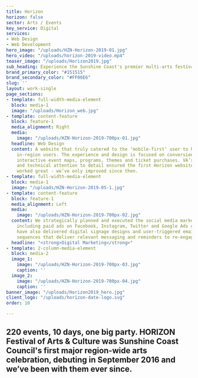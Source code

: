 ```yaml
---
title: Horizon
horizon: false
sector: Arts / Events
key_service: Digital
services:
- Web Design
- Web Development
hero_image: "/uploads/HZN-Horizon-2019-01.jpg"
hero_video: "/uploads/horizon-2019-video.mp4"
teaser_image: "/uploads/Horizon2019.jpg"
sub_heading: Experience the Sunshine Coast's premier multi-arts festival.
brand_primary_color: "#151515"
brand_secondary_color: "#FF00E6"
slug: ''
layout: work-single
page_sections:
- template: full-width-media-element
  block: media-1
  image: "/uploads/Horizon_web.jpg"
- template: content-feature
  block: feature-1
  media_alignment: Right
  media:
    image: "/uploads/HZN-Horizon-2019-700px-01.jpg"
  headline: Web Design
  content: A website that truly catered to the ‘mobile-first’ user to help capture
    in-region users. The experience and design is focused on conversion, including
    interactive event maps, programs, themes and ticket purchases. VA’s creativity
    and technical attention to detail ensured the first Horizon website looked and
    worked great - we’ve only improved since then.
- template: full-width-media-element
  block: media-1
  image: "/uploads/HZN-Horizon-2019-05-1.jpg"
- template: content-feature
  block: feature-1
  media_alignment: Left
  media:
    image: "/uploads/HZN-Horizon-2019-700px-02.jpg"
  content: We strategically planned and executed the social media marketing campaign
    including paid ads on Facebook, Instagram, Twitter and Google Ads campaigns. VA
    have also delivered digital signage designs and user-triggered email automation
    sequences that deliver relevant messaging and reminders to re-engage users.
  headline: "<strong>Digital Marketing</strong>"
- template: 2-column-media-element
  block: media-2
  image_1:
    image: "/uploads/HZN-Horizon-2019-700px-03.jpg"
    caption: ''
  image_2:
    image: "/uploads/HZN-Horizon-2019-700px-04.jpg"
    caption: ''
banner_image: "/uploads/Horizon2019_hero.jpg"
client_logo: "/uploads/horizon-date-logo.svg"
order: 10

---
```

## 220 events, 10 days, one big party. HORIZON Festival of Arts & Culture was Sunshine Coast Council's first major region-wide arts celebration, debuting in September 2016 and we’ve been with them ever since.